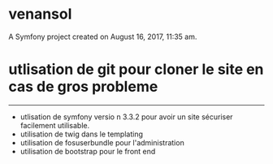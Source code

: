 venansol
========

A Symfony project created on August 16, 2017, 11:35 am.

# utlisation de git pour cloner le site en cas de gros probleme
----------------------------------------------------------------

- utlisation de symfony versio n 3.3.2 pour avoir un site sécuriser facilement utilisable.
- utilisation de twig dans le templating
- utilisation de fosuserbundle pour l'administration 
- utilisation de bootstrap pour le front end
